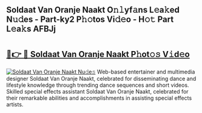 ## Soldaat Van Oranje Naakt O𝚗𝚕yf𝚊ns L𝚎a𝚔ed N𝚞𝚍es - Part-ky2 P𝚑𝚘tos Vi𝚍𝚎o - H𝚘𝚝 Part L𝚎a𝚔s AFBJj

# <h2><a href="http://kf52ao.oniu.top/?m=Soldaat+Van+Oranje+Naakt">🔗👉 🔴 Soldaat Van Oranje Naakt P𝚑ot𝚘𝚜 V𝚒d𝚎o</a></h2>

[![Soldaat Van Oranje Naakt Nu𝚍e𝚜](https://i.imgur.com/0qMVB7G.gif)](http://kf52ao.oniu.top/?m=Soldaat+Van+Oranje+Naakt)
Web-based entertainer and multimedia designer Soldaat Van Oranje Naakt, celebrated for disseminating dance and lifestyle knowledge through trending dance sequences and short videos. Skilled special effects assistant Soldaat Van Oranje Naakt, celebrated for their remarkable abilities and accomplishments in assisting special effects artists.  
